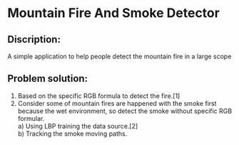 # Mountain Fire And Smoke Detector

Discription:
-
A simple application to help people detect the mountain fire in a large scope


Problem solution:
-
1. Based on the specific RGB formula to detect the fire.[1] </br>
2. Consider some of mountain fires are happened with the smoke first because the wet environment, so 
detect the smoke without specific RGB formular.</br>
  a) Using LBP training the data source.[2] </br>
  b) Tracking the smoke moving paths. </br>
  
